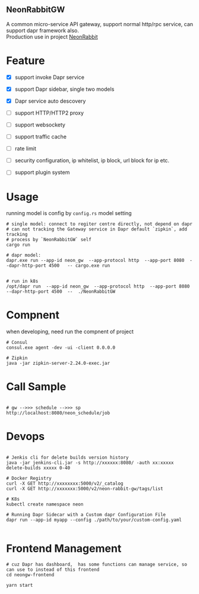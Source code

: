 NeonRabbitGW
-------------------

A common micro-service API gateway, support normal http/rpc service, can support dapr framework also. </br>
Production use in project [NeonRabbit](https://github.com/halokid/NeonRabbit) 

# Feature

- [x] support invoke Dapr service 
- [x] support Dapr sidebar, single two models
- [x] Dapr service auto descovery
- [ ] support HTTP/HTTP2 proxy
- [ ] support websockety
- [ ] support traffic cache 
- [ ] rate limit
- [ ] security configuration, ip whitelist, ip block, url block for ip etc.
- [ ] support plugin system



# Usage
running model is config by `config.rs` model setting
```shell
# single model: connect to regiter centre directly, not depend on dapr
# can not tracking the Gateway service in Dapr default `zipkin`, add tracking
# process by `NeonRabbitGW` self
cargo run

# dapr model:
dapr.exe run --app-id neon_gw  --app-protocol http  --app-port 8080  --dapr-http-port 4500   -- cargo.exe run


# run in k8s
/opt/dapr run  --app-id neon_gw  --app-protocol http  --app-port 8080  --dapr-http-port 4500  --  ./NeonRabbitGW

```

# Compnent
when developing, need run the compnent of project

```shell
# Consul
consul.exe agent -dev -ui -client 0.0.0.0

# Zipkin
java -jar zipkin-server-2.24.0-exec.jar
```


# Call Sample

```shell

# gw -->>> schedule -->>> sp
http://localhost:8080/neon_schedule/job

```

# Devops

```shell

# Jenkis cli for delete builds version history
java -jar jenkins-cli.jar -s http://xxxxxx:8080/ -auth xx:xxxxx  delete-builds xxxxx 0-40

# Docker Registry
curl -X GET http://xxxxxxxx:5000/v2/_catalog
curl -X GET http://xxxxxxx:5000/v2/neon-rabbit-gw/tags/list

# K8s
kubectl create namespace neon

# Running Dapr Sidecar with a Custom dapr Configuration File
dapr run --app-id myapp --config ./path/to/your/custom-config.yaml


```


# Frontend Management
```shell 
# cuz Dapr has dashboard,  has some functions can manage service, so can use to instead of this frontend
cd neongw-frontend

yarn start

```


